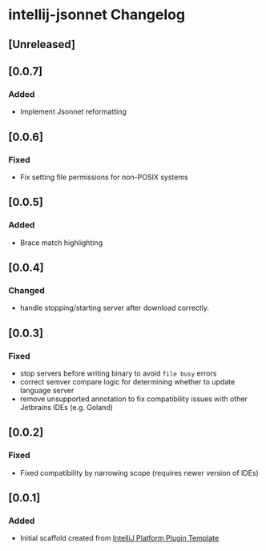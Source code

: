 <!-- Keep a Changelog guide -> https://keepachangelog.com -->

# intellij-jsonnet Changelog

## [Unreleased]

## [0.0.7]
### Added
- Implement Jsonnet reformatting

## [0.0.6]
### Fixed
- Fix setting file permissions for non-POSIX systems

## [0.0.5]
### Added
- Brace match highlighting

## [0.0.4]
### Changed
- handle stopping/starting server after download correctly.

## [0.0.3]
### Fixed
- stop servers before writing binary to avoid `file busy` errors
- correct semver compare logic for determining whether to update language server
- remove unsupported annotation to fix compatibility issues with other Jetbrains IDEs (e.g. Goland)

## [0.0.2]
### Fixed
- Fixed compatibility by narrowing scope (requires newer version of IDEs)

## [0.0.1]
### Added
- Initial scaffold created from [IntelliJ Platform Plugin Template](https://github.com/JetBrains/intellij-platform-plugin-template)